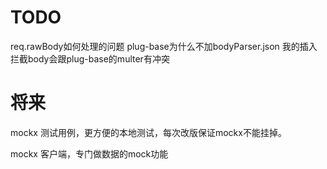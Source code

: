 
# TODO

req.rawBody如何处理的问题
plug-base为什么不加bodyParser.json
我的插入拦截body会跟plug-base的multer有冲突

# 将来

mockx 测试用例，更方便的本地测试，每次改版保证mockx不能挂掉。

mockx 客户端，专门做数据的mock功能
